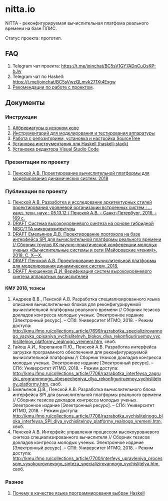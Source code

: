 # nitta.io
NITTA - реконфигурируемая вычислительная платфома реального времени на базе
ПЛИС.

Статус проекта: прототип.

## FAQ
1. Telegram чат проекта: <https://t.me/joinchat/BC5sV1GY7ADnCuOsKP-bJw>
1. Telegram чат по Haskell: <https://t.me/joinchat/BC5sVwzQLmvk271Xt4Exgw>
1. [Рекомендации по работе с проектом](doc/rules.md).

## Документы

### Инструкции
1. [Аббревиатуры в исхоном коде](doc/abbreviation.md)
1. [Инструментарий для моделирования и тестирования аппаратуры](doc/hdl-install.md)
1. [Работа с репозиторием, установка и настройка SourceTree](doc/sourcetree-install.md)
1. [Установка инструментария для Haskell (haskell-stack)](doc/stack-install.md)
1. [Установка редактора Visual Studio Code](doc/vscode-install.md)

### Презентации по проекту
1. [Пенской А.В. Проектирование вычислительной платформы для моделирования динамических систем. 2018](https://nitta.io/nitta-corp/docs/src/master/2018%20PPK%20sdcloud-es%20slides.pdf)

### Публикации по проекту
1. [Пенской А.В. Разработка и исследование архитектурных стилей проектирования уровневой организации встроенных систем : ... канд. техн. наук : 05.13.12 / Пенской А.В. - Санкт-Петербург, 2016. - 169 с.](https://isu.ifmo.ru/index/0EF1389C59C61A76286892961DA96781)
1. [DRAFT Система высокоуровневого синтеза на основе гибридной NISC/TTA микроархитектуры](https://nitta.io/nitta-corp/docs/src/master/2018%20MAI%20HLS.pdf)
1. [DRAFT Емельянов Д.В. Проектирование протокола на базе интерфейса SPI для вычислительной       платформы реального времени // Сборник трудов IIX научно-практической конференции молодых ученых «Вычислительные системы и сети (Майоровские чтения)». 2018. С. X—X.](https://nitta.io/nitta-corp/docs/src/master/2017%20MR%20SPI.pdf)
1. [DRAFT Пенской А.В. Проектирование вычислительной платформы для моделирования динамических систем, 2018.](https://nitta.io/nitta-corp/docs/src/master/2018%20PPK%20sdcloud-es.pdf)
1. [DRAFT Анощенков Д.И. Верификация систем высокоуровневого синтеза аппаратных вычислителей](https://nitta.io/nitta-corp/docs/src/master/2018%20PPK%20Property%20Based%20testing%20HLS.pdf)

#### КМУ 2018, тезисы
1. Андреев В.В., Пенской А.В. Разработка специализированного языка описания вычислительных блоков для реконфигурируемой вычислительной платформы реального времени // Сборник тезисов докладов конгресса молодых ученых. Электронное издание [Электронный ресурс]. – СПб: Университет ИТМО, 2018. - Режим доступа: <http://kmu.ifmo.ru/collections_article/7699/razrabotka_specializirovannogo_yazyka_opisaniya_vychislitelnyh_blokov_dlya_rekonfiguriruemoy_vychislitelnoy_platformy_realnogo_vremeni.htm>, своб.
1. Гайош А.И., Корепанов П.Ю., Пенской А.В. Разработка интерфейса загрузки программного обеспечения для реконфигурируемой вычислительной платформы // Сборник тезисов докладов конгресса молодых ученых. Электронное издание [Электронный ресурс]. – СПб: Университет ИТМО, 2018. - Режим доступа: <http://kmu.ifmo.ru/collections_article/7706/razrabotka_interfeysa_zagruzki_programmnogo_obespecheniya_dlya_rekonfiguriruemoy_vychislitelnoy_platformy.htm>, своб.
1. Емельянов Д.В., Пенской А.В. Разработка вычислительного блока интерфейса SPI для вычислительной платформы реального времени // Сборник тезисов докладов конгресса молодых ученых. Электронное издание [Электронный ресурс]. – СПб: Университет ИТМО, 2018. - Режим доступа: <http://kmu.ifmo.ru/collections_article/7708/razrabotka_vychislitelnogo_bloka_interfeysa_SPI_dlya_vychislitelnoy_platformy_realnogo_vremeni.htm>, своб.
1. Пенской А.В. Интерфейс управления процессом высокоуровневого синтеза специализированного вычислителя // Сборник тезисов докладов конгресса молодых ученых. Электронное издание [Электронный ресурс]. – СПб: Университет ИТМО, 2018. - Режим доступа: <http://kmu.ifmo.ru/collections_article/7700/interfeys_upravleniya_processom_vysokourovnevogo_sinteza_specializirovannogo_vychislitelya.htm>, своб.

### Разное
1. [Почему в качестве языка программирования выбран Haskell](/doc/why-haskell)
